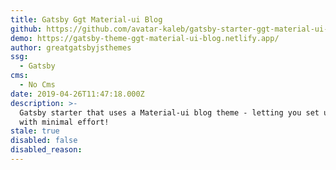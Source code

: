 ```yaml
---
title: Gatsby Ggt Material-ui Blog
github: https://github.com/avatar-kaleb/gatsby-starter-ggt-material-ui-blog
demo: https://gatsby-theme-ggt-material-ui-blog.netlify.app/
author: greatgatsbyjsthemes
ssg:
  - Gatsby
cms:
  - No Cms
date: 2019-04-26T11:47:18.000Z
description: >-
  Gatsby starter that uses a Material-ui blog theme - letting you set up an blog
  with minimal effort!
stale: true
disabled: false
disabled_reason: 
---
```

